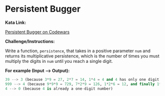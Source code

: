 # Persistent Bugger
 
**Kata Link:** 

[Persistent Bugger on Codewars](https://www.codewars.com/kata/55bf01e5a717a0d57e0000ec/train/python)

**Challenge/Instructions:**

Write a function, `persistence`, that takes in a positive parameter `num` and returns its multiplicative persistence, which is the number of times you must multiply the digits in `num` until you reach a single digit.

**For example (Input --> Output):**

```python
39 --> 3 (because 3*9 = 27, 2*7 = 14, 1*4 = 4 and 4 has only one digit)
999 --> 4 (because 9*9*9 = 729, 7*2*9 = 126, 1*2*6 = 12, and finally 1*2 = 2)
4 --> 0 (because 4 is already a one-digit number)